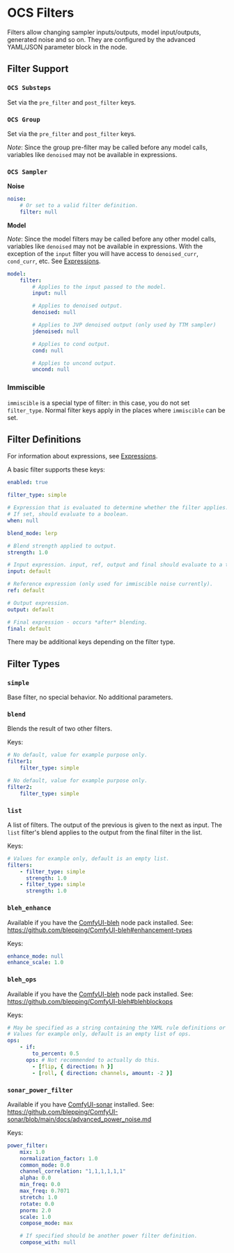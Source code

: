 # OCS Filters

Filters allow changing sampler inputs/outputs, model input/outputs, generated noise and so on. They are
configured by the advanced YAML/JSON parameter block in the node.

## Filter Support

### `OCS Substeps`

Set via the `pre_filter` and `post_filter` keys.

### `OCS Group`

Set via the `pre_filter` and `post_filter` keys.

*Note*: Since the group pre-filter may be called before any model calls, variables like `denoised` may not be available
in expressions.

### `OCS Sampler`

**Noise**

```yaml
noise:
    # Or set to a valid filter definition.
    filter: null
```

**Model**

*Note*: Since the model filters may be called before any other model calls, variables like `denoised` may not be available
in expressions. With the exception of the `input` filter you will have access to `denoised_curr`, `cond_curr`, etc.
See [Expressions](expression.md#model-filter-variables).

```yaml
model:
    filter:
        # Applies to the input passed to the model.
        input: null

        # Applies to denoised output.
        denoised: null

        # Applies to JVP denoised output (only used by TTM sampler)
        jdenoised: null

        # Applies to cond output.
        cond: null

        # Applies to uncond output.
        uncond: null

```

### Immiscible

`immiscible` is a special type of filter: in this case, you do not set `filter_type`. Normal filter keys
apply in the places where `immiscible` can be set.

## Filter Definitions

For information about expressions, see [Expressions](expression.md).

A basic filter supports these keys:

```yaml
enabled: true

filter_type: simple

# Expression that is evaluated to determine whether the filter applies. May be null.
# If set, should evaluate to a boolean.
when: null

blend_mode: lerp

# Blend strength applied to output.
strength: 1.0

# Input expression. input, ref, output and final should evaluate to a tensor.
input: default

# Reference expression (only used for immiscible noise currently).
ref: default

# Output expression.
output: default

# Final expression - occurs *after* blending.
final: default
```

There may be additional keys depending on the filter type.

## Filter Types

### `simple`

Base filter, no special behavior. No additional parameters.

### `blend`

Blends the result of two other filters.

Keys:

```yaml
# No default, value for example purpose only.
filter1:
    filter_type: simple

# No default, value for example purpose only.
filter2:
    filter_type: simple
```

### `list`

A list of filters. The output of the previous is given to the next as input.
The `list` filter's blend applies to the output from the final filter in the list.

Keys:

```yaml
# Values for example only, default is an empty list.
filters:
    - filter_type: simple
      strength: 1.0
    - filter_type: simple
      strength: 1.0
```

### `bleh_enhance`

Available if you have the [ComfyUI-bleh](https://github.com/blepping/ComfyUI-bleh) node pack installed. See:
https://github.com/blepping/ComfyUI-bleh#enhancement-types

Keys:

```yaml
enhance_mode: null
enhance_scale: 1.0
```

### `bleh_ops`

Available if you have the [ComfyUI-bleh](https://github.com/blepping/ComfyUI-bleh) node pack installed. See:
https://github.com/blepping/ComfyUI-bleh#blehblockops

Keys:

```yaml
# May be specified as a string containing the YAML rule definitions or inline.
# Values for example only, default is an empty list of ops.
ops:
    - if:
        to_percent: 0.5
      ops: # Not recommended to actually do this.
        - [flip, { direction: h }]
        - [roll, { direction: channels, amount: -2 }]
```

### `sonar_power_filter`

Available if you have [ComfyUI-sonar](https://github.com/blepping/ComfyUI-sonar) installed. See:
https://github.com/blepping/ComfyUI-sonar/blob/main/docs/advanced_power_noise.md

Keys:

```yaml
power_filter:
    mix: 1.0
    normalization_factor: 1.0
    common_mode: 0.0
    channel_correlation: "1,1,1,1,1,1"
    alpha: 0.0
    min_freq: 0.0
    max_freq: 0.7071
    stretch: 1.0
    rotate: 0.0
    pnorm: 2.0
    scale: 1.0
    compose_mode: max

    # If specified should be another power filter definition.
    compose_with: null
```
